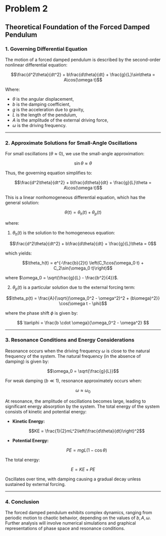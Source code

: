# Problem 2
## **Theoretical Foundation of the Forced Damped Pendulum**

### **1. Governing Differential Equation**

The motion of a forced damped pendulum is described by the second-order nonlinear differential equation:

$$\frac{d^2\theta}{dt^2} + b\frac{d\theta}{dt} + \frac{g}{L}\sin\theta = A\cos(\omega t)$$

Where:

- $\theta$ is the angular displacement,  
- $b$ is the damping coefficient,  
- $g$ is the acceleration due to gravity,  
- $L$ is the length of the pendulum,  
- $A$ is the amplitude of the external driving force,  
- $\omega$ is the driving frequency.

---

### **2. Approximate Solutions for Small-Angle Oscillations**

For small oscillations ($\theta \approx 0$), we use the small-angle approximation:

$$\sin\theta \approx \theta$$

Thus, the governing equation simplifies to:

$$\frac{d^2\theta}{dt^2} + b\frac{d\theta}{dt} + \frac{g}{L}\theta = A\cos(\omega t)$$

This is a linear nonhomogeneous differential equation, which has the general solution:

$$\theta(t) = \theta_h(t) + \theta_p(t)$$

where:

1. $\theta_h(t)$ is the solution to the homogeneous equation:

$$\frac{d^2\theta}{dt^2} + b\frac{d\theta}{dt} + \frac{g}{L}\theta = 0$$

   which yields:

$$\theta_h(t) = e^{-\frac{b}{2}t} \left(C_1\cos(\omega_0 t) + C_2\sin(\omega_0 t)\right)$$

where $\omega_0 = \sqrt{\frac{g}{L} - \frac{b^2}{4}}$.

2. $\theta_p(t)$ is a particular solution due to the external forcing term:

$$\theta_p(t) = \frac{A}{\sqrt{(\omega_0^2 - \omega^2)^2 + (b\omega)^2}} \cos(\omega t - \phi)$$

   where the phase shift $\phi$ is given by:

$$
\tan\phi = \frac{b \cdot \omega}{\omega_0^2 - \omega^2}
$$


---

### **3. Resonance Conditions and Energy Considerations**

Resonance occurs when the driving frequency $\omega$ is close to the natural frequency of the system. The natural frequency (in the absence of damping) is given by:

$$\omega_0 = \sqrt{\frac{g}{L}}$$

For weak damping ($b \ll 1$), resonance approximately occurs when:

$$\omega \approx \omega_0$$

At resonance, the amplitude of oscillations becomes large, leading to significant energy absorption by the system. The total energy of the system consists of kinetic and potential energy:

- **Kinetic Energy:**

  $$KE = \frac{1}{2}mL^2\left(\frac{d\theta}{dt}\right)^2$$

- **Potential Energy:**

  $$PE = mgL(1 - \cos\theta)$$

The total energy:

$$E = KE + PE$$

Oscillates over time, with damping causing a gradual decay unless sustained by external forcing.

---

### **4. Conclusion**

The forced damped pendulum exhibits complex dynamics, ranging from periodic motion to chaotic behavior, depending on the values of $b, A, \omega$. Further analysis will involve numerical simulations and graphical representations of phase space and resonance conditions.


